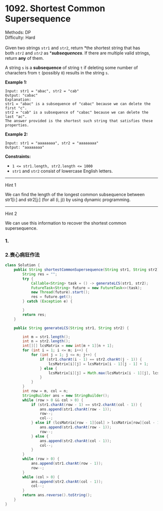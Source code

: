 # 1092. Shortest Common Supersequence   

  Methods: DP </br> Difficulty: Hard </br> </br>Given two strings `str1` and `str2`, return *the shortest string that has both *`str1`* and *`str2`* as ****subsequences***. If there are multiple valid strings, return **any** of them.

A string `s` is a **subsequence** of string `t` if deleting some number of characters from `t` (possibly `0`) results in the string `s`.

**Example 1:**

```plain text
Input: str1 = "abac", str2 = "cab"
Output: "cabac"
Explanation:
str1 = "abac" is a subsequence of "cabac" because we can delete the first "c".
str2 = "cab" is a subsequence of "cabac" because we can delete the last "ac".
The answer provided is the shortest such string that satisfies these properties.

```

**Example 2:**

```plain text
Input: str1 = "aaaaaaaa", str2 = "aaaaaaaa"
Output: "aaaaaaaa"

```

**Constraints:**

- `1 <= str1.length, str2.length <= 1000`
- `str1` and `str2` consist of lowercase English letters.
---

Hint 1

We can find the length of the longest common subsequence between str1[i:] and str2[j:] (for all (i, j)) by using dynamic programming.

---

Hint 2

We can use this information to recover the shortest common supersequence.

### 1.

### 2.喪心病狂作法

```java
class Solution {
    public String shortestCommonSupersequence(String str1, String str2) {
        String res = "";
        try {
            Callable<String> task = () -> generateLCS(str1, str2);
            FutureTask<String> future = new FutureTask<>(task);
            new Thread(future).start();
            res = future.get();
        } catch (Exception e) {

        }
        return res;
    }

    public String generateLCS(String str1, String str2) {

        int m = str1.length();
        int n = str2.length();
        int[][] lcsMatrix = new int[m + 1][n + 1];
        for (int i = 1; i <= m; i++) {
            for (int j = 1; j <= n; j++) {
                if (str1.charAt(i - 1) == str2.charAt(j - 1)) {
                    lcsMatrix[i][j] = lcsMatrix[i - 1][j - 1] + 1;
                } else {
                    lcsMatrix[i][j] = Math.max(lcsMatrix[i - 1][j], lcsMatrix[i][j - 1]);
                }
            }
        }
        int row = m, col = n;
        StringBuilder ans = new StringBuilder();
        while (row > 0 && col > 0) {
            if (str1.charAt(row - 1) == str2.charAt(col - 1)) {
                ans.append(str1.charAt(row - 1));
                row--;
                col--;
            } else if (lcsMatrix[row - 1][col] > lcsMatrix[row][col - 1]) {
                ans.append(str1.charAt(row - 1));
                row--;
            } else {
                ans.append(str2.charAt(col - 1));
                col--;
            }
        }
        while (row > 0) {
            ans.append(str1.charAt(row - 1));
            row--;
        }
        while (col > 0) {
            ans.append(str2.charAt(col - 1));
            col--;
        }
        return ans.reverse().toString();
    }
}

```

